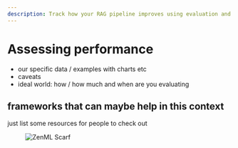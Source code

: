 ```yaml
---
description: Track how your RAG pipeline improves using evaluation and metrics.
---
```




# Assessing performance

- our specific data / examples with charts etc
- caveats
- ideal world: how / how much and when are you evaluating


## frameworks that can maybe help in this context

just list some resources for people to check out


<figure><img src="https://static.scarf.sh/a.png?x-pxid=f0b4f458-0a54-4fcd-aa95-d5ee424815bc" alt="ZenML Scarf"><figcaption></figcaption></figure>
